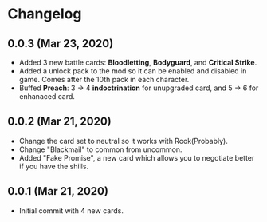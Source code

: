 # Changelog

## 0.0.3 (Mar 23, 2020)

* Added 3 new battle cards: **Bloodletting**, **Bodyguard**, and **Critical Strike**.
* Added a unlock pack to the mod so it can be enabled and disabled in game. Comes after the 10th pack in each character.
* Buffed **Preach**: 3 -> 4 **indoctrination** for unupgraded card, and 5 -> 6 for enhanaced card.

## 0.0.2 (Mar 21, 2020)

* Change the card set to neutral so it works with Rook(Probably).
* Change "Blackmail" to common from uncommon.
* Added "Fake Promise", a new card which allows you to negotiate better if you have the shills.

## 0.0.1 (Mar 21, 2020)

* Initial commit with 4 new cards.

